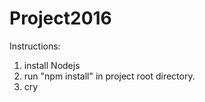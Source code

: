 # Project2016

  Instructions: <br />
1. install Nodejs <br />
2. run "npm install" in project root directory. <br />
3. cry
